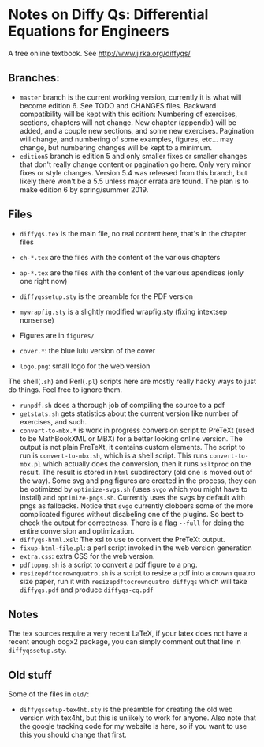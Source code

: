 # Notes on Diffy Qs: Differential Equations for Engineers

A free online textbook.  See http://www.jirka.org/diffyqs/

## Branches:

* ``master`` branch is the current working version, currently it is what will become edition 6.  See TODO and CHANGES files.  Backward compatibility will be kept with this edition: Numbering of exercises, sections, chapters will not change.  New chapter (appendix) will be added, and a couple new sections, and some new exercises.  Pagination will change, and numbering of some examples, figures, etc... may change, but numbering changes will be kept to a minimum.
* ``edition5`` branch is edition 5 and only smaller fixes or smaller changes that don't really change content or pagination go here.  Only very minor fixes or style changes.  Version 5.4 was released from this branch, but likely there won't be a 5.5 unless major errata are found.  The plan is to make edition 6 by spring/summer 2019.

## Files

* ``diffyqs.tex`` is the main file, no real content here, that's in the chapter files
* ``ch-*.tex`` are the files with the content of the various chapters
* ``ap-*.tex`` are the files with the content of the various apendices (only one right now)
* ``diffyqssetup.sty`` is the preamble for the PDF version
* ``mywrapfig.sty`` is a slightly modified wrapfig.sty (fixing intextsep nonsense)

* Figures are in ``figures/``

* ``cover.*``: the blue lulu version of the cover
* ``logo.png``: small logo for the web version

The shell(``.sh``) and Perl(``.pl``) scripts here are mostly really hacky ways to just do things.  Feel free to ignore them.

* ``runpdf.sh`` does a thorough job of compiling the source to a pdf
* ``getstats.sh`` gets statistics about the current version like number of exercises, and such.
* ``convert-to-mbx.*`` is work in progress conversion script to PreTeXt (used to be MathBookXML or MBX) for a better looking online version.  The output is not plain PreTeXt, it contains custom elements.  The script to run is ``convert-to-mbx.sh``, which is a shell script.  This runs ``convert-to-mbx.pl`` which actually does the conversion, then it runs ``xsltproc`` on the result.  The result is stored in ``html`` subdirectory (old one is moved out of the way).  Some svg and png figures are created in the process, they can be optimized by ``optimize-svgs.sh`` (uses ``svgo`` which you might have to install) and ``optimize-pngs.sh``.  Currently uses the svgs by default with pngs as fallbacks.  Notice that ``svgo`` currently clobbers some of the more complicated figures without disabeling one of the plugins.  So best to check the output for correctness.  There is a flag ``--full`` for doing the entire conversion and optimization.
* ``diffyqs-html.xsl``: The xsl to use to convert the PreTeXt output.
* ``fixup-html-file.pl``: a perl script invoked in the web version generation
* ``extra.css``: extra CSS for the web version.
* ``pdftopng.sh`` is a script to convert a pdf figure to a png.
* ``resizepdftocrownquatro.sh`` is a script to resize a pdf into a crown quatro size paper, run it with ``resizepdftocrownquatro diffyqs`` which will take ``diffyqs.pdf`` and produce ``diffyqs-cq.pdf``

## Notes

The tex sources require a very recent LaTeX, if your latex does not have a recent enough ocgx2 package, you can simply comment out that line in ``diffyqssetup.sty``.

## Old stuff

Some of the files in ``old/``:

* ``diffyqssetup-tex4ht.sty`` is the preamble for creating the old web version with tex4ht, but this is unlikely to work for anyone.  Also note that the google tracking code for my website is here, so if you want to use this you should change that first.
